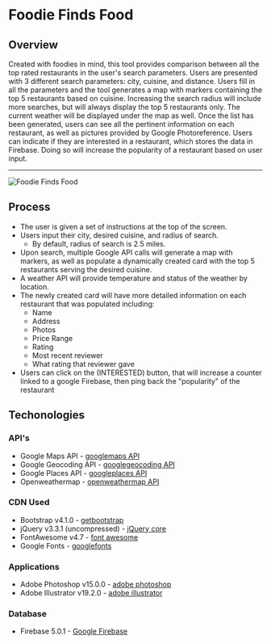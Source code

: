 # Foodie Finds Food

## Overview

Created with foodies in mind, this tool provides comparison between all the top rated restaurants in the user's search parameters. Users are presented with 3 different search parameters: city, cuisine, and distance. Users fill in all the parameters and the tool generates a map with markers containing the top 5 restaurants based on cuisine. Increasing the search radius will include more searches, but will always display the top 5 restaurants only. The current weather will be displayed under the map as well. Once the list has been generated, users can see all the pertinent information on each restaurant, as well as pictures provided by Google Photoreference. Users can indicate if they are interested in a restaurant, which stores the data in Firebase. Doing so will increase the popularity of a restaurant based on user input. 

* * *
![Foodie Finds Food](#)

## Process

- The user is given a set of instructions at the top of the screen.
- Users input their city, desired cuisine, and radius of search.
    - By default, radius of search is 2.5 miles.
- Upon search, multiple Google API calls will generate a map with markers, as well as populate a dynamically created card with the top 5 restaurants serving the desired cuisine.
- A weather API will provide temperature and status of the weather by location.
- The newly created card will have more detailed information on each restaurant that was populated including:
    - Name
    - Address
    - Photos
    - Price Range
    - Rating
    - Most recent reviewer
    - What rating that reviewer gave
- Users can click on the (INTERESTED) button, that will increase a counter linked to a google Firebase, then ping back the "popularity" of the restaurant

## Techonologies

### API's

- Google Maps API - [googlemaps API](https://developers.google.com/maps/documentation/javascript/tutorial)
- Google Geocoding API - [googlegeocoding API](https://developers.google.com/maps/documentation/geocoding/start)
- Google Places API - [googleplaces API](https://developers.google.com/places/web-service/intro)
- Openweathermap - [openweathermap API](https://openweathermap.org/api)

### CDN Used

- Bootstrap v4.1.0 - [getbootstrap](https://getbootstrap.com/)
- jQuery v3.3.1 (uncompressed) - [jQuery core](https://code.jquery.com/)
- FontAwesome v4.7 - [font awesome](https://fontawesome.com/get-started)
- Google Fonts - [googlefonts](https://fonts.google.com/)


### Applications

- Adobe Photoshop v15.0.0 - [adobe photoshop](https://www.adobe.com/products/photoshopfamily.html)
- Adobe Illustrator v19.2.0 - [adobe illustrator](https://www.adobe.com/products/illustrator.html)

### Database

- Firebase 5.0.1 - [Google Firebase](https://firebase.google.com/)